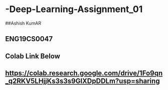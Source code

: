 # -Deep-Learning-Assignment_01
##Ashish KumAR
## ENG19CS0047
## Colab Link Below
## https://colab.research.google.com/drive/1Fo9qn_q2RKV5LHjjKs3s3s9GIXDpDDLm?usp=sharing
